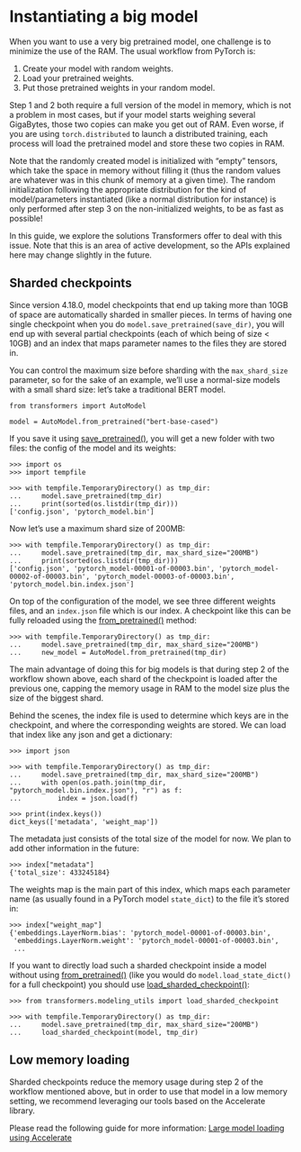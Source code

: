 # Instantiating a big model

When you want to use a very big pretrained model, one challenge is to minimize the use of the RAM. The usual workflow from PyTorch is:

1.  Create your model with random weights.
2.  Load your pretrained weights.
3.  Put those pretrained weights in your random model.

Step 1 and 2 both require a full version of the model in memory, which is not a problem in most cases, but if your model starts weighing several GigaBytes, those two copies can make you get out of RAM. Even worse, if you are using `torch.distributed` to launch a distributed training, each process will load the pretrained model and store these two copies in RAM.

Note that the randomly created model is initialized with “empty” tensors, which take the space in memory without filling it (thus the random values are whatever was in this chunk of memory at a given time). The random initialization following the appropriate distribution for the kind of model/parameters instantiated (like a normal distribution for instance) is only performed after step 3 on the non-initialized weights, to be as fast as possible!

In this guide, we explore the solutions Transformers offer to deal with this issue. Note that this is an area of active development, so the APIs explained here may change slightly in the future.

## Sharded checkpoints

Since version 4.18.0, model checkpoints that end up taking more than 10GB of space are automatically sharded in smaller pieces. In terms of having one single checkpoint when you do `model.save_pretrained(save_dir)`, you will end up with several partial checkpoints (each of which being of size < 10GB) and an index that maps parameter names to the files they are stored in.

You can control the maximum size before sharding with the `max_shard_size` parameter, so for the sake of an example, we’ll use a normal-size models with a small shard size: let’s take a traditional BERT model.

```
from transformers import AutoModel

model = AutoModel.from_pretrained("bert-base-cased")
```

If you save it using [save\_pretrained()](/docs/transformers/v4.34.0/en/main_classes/model#transformers.PreTrainedModel.save_pretrained), you will get a new folder with two files: the config of the model and its weights:

```
>>> import os
>>> import tempfile

>>> with tempfile.TemporaryDirectory() as tmp_dir:
...     model.save_pretrained(tmp_dir)
...     print(sorted(os.listdir(tmp_dir)))
['config.json', 'pytorch_model.bin']
```

Now let’s use a maximum shard size of 200MB:

```
>>> with tempfile.TemporaryDirectory() as tmp_dir:
...     model.save_pretrained(tmp_dir, max_shard_size="200MB")
...     print(sorted(os.listdir(tmp_dir)))
['config.json', 'pytorch_model-00001-of-00003.bin', 'pytorch_model-00002-of-00003.bin', 'pytorch_model-00003-of-00003.bin', 'pytorch_model.bin.index.json']
```

On top of the configuration of the model, we see three different weights files, and an `index.json` file which is our index. A checkpoint like this can be fully reloaded using the [from\_pretrained()](/docs/transformers/v4.34.0/en/main_classes/model#transformers.PreTrainedModel.from_pretrained) method:

```
>>> with tempfile.TemporaryDirectory() as tmp_dir:
...     model.save_pretrained(tmp_dir, max_shard_size="200MB")
...     new_model = AutoModel.from_pretrained(tmp_dir)
```

The main advantage of doing this for big models is that during step 2 of the workflow shown above, each shard of the checkpoint is loaded after the previous one, capping the memory usage in RAM to the model size plus the size of the biggest shard.

Behind the scenes, the index file is used to determine which keys are in the checkpoint, and where the corresponding weights are stored. We can load that index like any json and get a dictionary:

```
>>> import json

>>> with tempfile.TemporaryDirectory() as tmp_dir:
...     model.save_pretrained(tmp_dir, max_shard_size="200MB")
...     with open(os.path.join(tmp_dir, "pytorch_model.bin.index.json"), "r") as f:
...         index = json.load(f)

>>> print(index.keys())
dict_keys(['metadata', 'weight_map'])
```

The metadata just consists of the total size of the model for now. We plan to add other information in the future:

```
>>> index["metadata"]
{'total_size': 433245184}
```

The weights map is the main part of this index, which maps each parameter name (as usually found in a PyTorch model `state_dict`) to the file it’s stored in:

```
>>> index["weight_map"]
{'embeddings.LayerNorm.bias': 'pytorch_model-00001-of-00003.bin',
 'embeddings.LayerNorm.weight': 'pytorch_model-00001-of-00003.bin',
 ...
```

If you want to directly load such a sharded checkpoint inside a model without using [from\_pretrained()](/docs/transformers/v4.34.0/en/main_classes/model#transformers.PreTrainedModel.from_pretrained) (like you would do `model.load_state_dict()` for a full checkpoint) you should use [load\_sharded\_checkpoint()](/docs/transformers/v4.34.0/en/main_classes/model#transformers.modeling_utils.load_sharded_checkpoint):

```
>>> from transformers.modeling_utils import load_sharded_checkpoint

>>> with tempfile.TemporaryDirectory() as tmp_dir:
...     model.save_pretrained(tmp_dir, max_shard_size="200MB")
...     load_sharded_checkpoint(model, tmp_dir)
```

## Low memory loading

Sharded checkpoints reduce the memory usage during step 2 of the workflow mentioned above, but in order to use that model in a low memory setting, we recommend leveraging our tools based on the Accelerate library.

Please read the following guide for more information: [Large model loading using Accelerate](./main_classes/model#large-model-loading)